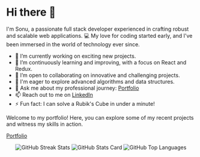 # Hi there 👋

I'm Sonu, a passionate full stack developer experienced in crafting robust and scalable web applications. 💻 My love for coding started early, and I've been immersed in the world of technology ever since.

- 🔭 I’m currently working on exciting new projects.
- 🌱 I’m continuously learning and improving, with a focus on React and Redux.
- 👯 I’m open to collaborating on innovative and challenging projects.
- 🤔 I'm eager to explore advanced algorithms and data structures.
- 💬 Ask me about my professional journey: [Portfolio](https://snu0929.github.io/)
- 📫 Reach out to me on [LinkedIn](https://www.linkedin.com/in/sonu-kumar-005827257/)
- ⚡ Fun fact: I can solve a Rubik's Cube in under a minute!

Welcome to my portfolio! Here, you can explore some of my recent projects and witness my skills in action.

[Portfolio](https://snu0929.github.io/)

<!-- GitHub Stats -->
<div align="center">
  <img src="https://github-readme-streak-stats.herokuapp.com/?user=snu0929&theme=light" alt="GitHub Streak Stats">
  <img src="https://github-readme-stats.vercel.app/api?username=snu0929&show_icons=true&theme=dark" alt="GitHub Stats Card">
  <img src="https://github-readme-stats.vercel.app/api/top-langs/?username=snu0929&theme=dark" alt="GitHub Top Languages">
</div>
